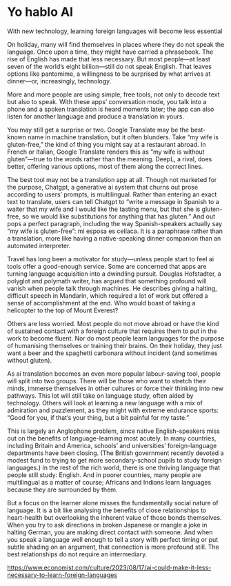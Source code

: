# Yo hablo AI

With new technology, learning foreign languages will become less essential

On holiday, many will find themselves in places where they do not speak the language. Once upon a time, they might have carried a phrasebook. The rise of English has made that less necessary. But most people—at least seven of the world’s eight billion—still do not speak English. That leaves options like pantomime, a willingness to be surprised by what arrives at dinner—or, increasingly, technology.

More and more people are using simple, free tools, not only to decode text but also to speak. With these apps’ conversation mode, you talk into a phone and a spoken translation is heard moments later; the app can also listen for another language and produce a translation in yours.

You may still get a surprise or two. Google Translate may be the best-known name in machine translation, but it often blunders. Take “my wife is gluten-free,” the kind of thing you might say at a restaurant abroad. In French or Italian, Google Translate renders this as “my wife is without gluten”—true to the words rather than the meaning. DeepL, a rival, does better, offering various options, most of them along the correct lines.

The best tool may not be a translation app at all. Though not marketed for the purpose, Chatgpt, a generative ai system that churns out prose according to users’ prompts, is multilingual. Rather than entering an exact text to translate, users can tell Chatgpt to “write a message in Spanish to a waiter that my wife and I would like the tasting menu, but that she is gluten-free, so we would like substitutions for anything that has gluten.” And out pops a perfect paragraph, including the way Spanish-speakers actually say “my wife is gluten-free”: mi esposa es celíaca. It is a paraphrase rather than a translation, more like having a native-speaking dinner companion than an automated interpreter.

Travel has long been a motivator for study—unless people start to feel ai tools offer a good-enough service. Some are concerned that apps are turning language acquisition into a dwindling pursuit. Douglas Hofstadter, a polyglot and polymath writer, has argued that something profound will vanish when people talk through machines. He describes giving a halting, difficult speech in Mandarin, which required a lot of work but offered a sense of accomplishment at the end. Who would boast of taking a helicopter to the top of Mount Everest?

Others are less worried. Most people do not move abroad or have the kind of sustained contact with a foreign culture that requires them to put in the work to become fluent. Nor do most people learn languages for the purpose of humanising themselves or training their brains. On their holiday, they just want a beer and the spaghetti carbonara without incident (and sometimes without gluten).

As ai translation becomes an even more popular labour-saving tool, people will split into two groups. There will be those who want to stretch their minds, immerse themselves in other cultures or force their thinking into new pathways. This lot will still take on language study, often aided by technology. Others will look at learning a new language with a mix of admiration and puzzlement, as they might with extreme endurance sports: “Good for you, if that’s your thing, but a bit painful for my taste.”

This is largely an Anglophone problem, since native English-speakers miss out on the benefits of language-learning most acutely. In many countries, including Britain and America, schools’ and universities’ foreign-language departments have been closing. (The British government recently devoted a modest fund to trying to get more secondary-school pupils to study foreign languages.) In the rest of the rich world, there is one thriving language that people still study: English. And in poorer countries, many people are multilingual as a matter of course; Africans and Indians learn languages because they are surrounded by them.

But a focus on the learner alone misses the fundamentally social nature of language. It is a bit like analysing the benefits of close relationships to heart-health but overlooking the inherent value of those bonds themselves. When you try to ask directions in broken Japanese or mangle a joke in halting German, you are making direct contact with someone. And when you speak a language well enough to tell a story with perfect timing or put subtle shading on an argument, that connection is more profound still. The best relationships do not require an intermediary. 

https://www.economist.com/culture/2023/08/17/ai-could-make-it-less-necessary-to-learn-foreign-languages